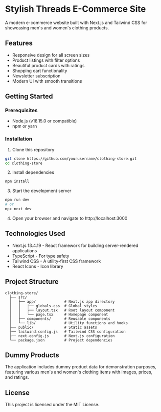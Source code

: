 # Stylish Threads E-Commerce Site

A modern e-commerce website built with Next.js and Tailwind CSS for showcasing men's and women's clothing products.

## Features

- Responsive design for all screen sizes
- Product listings with filter options
- Beautiful product cards with ratings
- Shopping cart functionality
- Newsletter subscription
- Modern UI with smooth transitions

## Getting Started

### Prerequisites

- Node.js (v18.15.0 or compatible)
- npm or yarn

### Installation

1. Clone this repository
```bash
git clone https://github.com/yourusername/clothing-store.git
cd clothing-store
```

2. Install dependencies
```bash
npm install
```

3. Start the development server
```bash
npm run dev
# or
npx next dev
```

4. Open your browser and navigate to http://localhost:3000

## Technologies Used

- Next.js 13.4.19 - React framework for building server-rendered applications
- TypeScript - For type safety
- Tailwind CSS - A utility-first CSS framework
- React Icons - Icon library

## Project Structure

```
clothing-store/
  ├── src/
  │   ├── app/             # Next.js app directory
  │   │   ├── globals.css  # Global styles
  │   │   ├── layout.tsx   # Root layout component
  │   │   └── page.tsx     # Homepage component
  │   ├── components/      # Reusable components
  │   └── lib/             # Utility functions and hooks
  ├── public/              # Static assets
  ├── tailwind.config.js   # Tailwind CSS configuration
  ├── next.config.js       # Next.js configuration
  └── package.json         # Project dependencies
```

## Dummy Products

The application includes dummy product data for demonstration purposes, featuring various men's and women's clothing items with images, prices, and ratings.

## License

This project is licensed under the MIT License. 